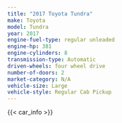 ```yaml
---
title: "2017 Toyota Tundra"
make: Toyota
model: Tundra
year: 2017
engine-fuel-type: regular unleaded
engine-hp: 381
engine-cylinders: 8
transmission-type: Automatic
driven-wheels: four wheel drive
number-of-doors: 2
market-category: N/A
vehicle-size: Large
vehicle-style: Regular Cab Pickup
---
```


{{< car_info >}}
